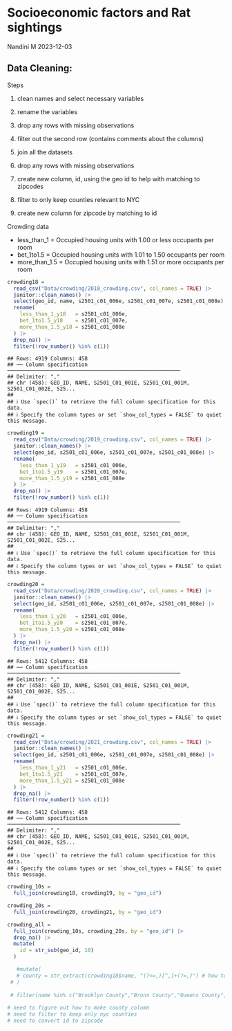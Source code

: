 Socioeconomic factors and Rat sightings
================
Nandini M
2023-12-03

## Data Cleaning:

Steps

1.  clean names and select necessary variables

2.  rename the variables

3.  drop any rows with missing observations

4.  filter out the second row (contains comments about the columns)

5.  join all the datasets

6.  drop any rows with missing observations

7.  create new column, id, using the geo id to help with matching to
    zipcodes

8.  filter to only keep counties relevant to NYC

9.  create new column for zipcode by matching to id

Crowding data

- less_than_1 = Occupied housing units with 1.00 or less occupants per
  room
- bet_1to1.5 = Occupied housing units with 1.01 to 1.50 occupants per
  room
- more_than_1.5 = Occupied housing units with 1.51 or more occupants per
  room

``` r
crowding18 =
  read_csv("Data/crowding/2018_crowding.csv", col_names = TRUE) |> 
  janitor::clean_names() |> 
  select(geo_id, name, s2501_c01_006e, s2501_c01_007e, s2501_c01_008e) |> 
  rename(
    less_than_1_y18   = s2501_c01_006e,
    bet_1to1.5_y18    = s2501_c01_007e,
    more_than_1.5_y18 = s2501_c01_008e
  ) |> 
  drop_na() |> 
  filter(!row_number() %in% c(1)) 
```

    ## Rows: 4919 Columns: 458
    ## ── Column specification ────────────────────────────────────────────────────────
    ## Delimiter: ","
    ## chr (458): GEO_ID, NAME, S2501_C01_001E, S2501_C01_001M, S2501_C01_002E, S25...
    ## 
    ## ℹ Use `spec()` to retrieve the full column specification for this data.
    ## ℹ Specify the column types or set `show_col_types = FALSE` to quiet this message.

``` r
crowding19 =
  read_csv("Data/crowding/2019_crowding.csv", col_names = TRUE) |> 
  janitor::clean_names() |> 
  select(geo_id, s2501_c01_006e, s2501_c01_007e, s2501_c01_008e) |> 
  rename(
    less_than_1_y19   = s2501_c01_006e,
    bet_1to1.5_y19    = s2501_c01_007e,
    more_than_1.5_y19 = s2501_c01_008e
  ) |> 
  drop_na() |> 
  filter(!row_number() %in% c(1)) 
```

    ## Rows: 4919 Columns: 458
    ## ── Column specification ────────────────────────────────────────────────────────
    ## Delimiter: ","
    ## chr (458): GEO_ID, NAME, S2501_C01_001E, S2501_C01_001M, S2501_C01_002E, S25...
    ## 
    ## ℹ Use `spec()` to retrieve the full column specification for this data.
    ## ℹ Specify the column types or set `show_col_types = FALSE` to quiet this message.

``` r
crowding20 =
  read_csv("Data/crowding/2020_crowding.csv", col_names = TRUE) |> 
  janitor::clean_names() |> 
  select(geo_id, s2501_c01_006e, s2501_c01_007e, s2501_c01_008e) |> 
  rename(
    less_than_1_y20   = s2501_c01_006e,
    bet_1to1.5_y20    = s2501_c01_007e,
    more_than_1.5_y20 = s2501_c01_008e
  ) |> 
  drop_na() |> 
  filter(!row_number() %in% c(1)) 
```

    ## Rows: 5412 Columns: 458
    ## ── Column specification ────────────────────────────────────────────────────────
    ## Delimiter: ","
    ## chr (458): GEO_ID, NAME, S2501_C01_001E, S2501_C01_001M, S2501_C01_002E, S25...
    ## 
    ## ℹ Use `spec()` to retrieve the full column specification for this data.
    ## ℹ Specify the column types or set `show_col_types = FALSE` to quiet this message.

``` r
crowding21 =
  read_csv("Data/crowding/2021_crowding.csv", col_names = TRUE) |> 
  janitor::clean_names() |> 
  select(geo_id, s2501_c01_006e, s2501_c01_007e, s2501_c01_008e) |> 
  rename(
    less_than_1_y21   = s2501_c01_006e,
    bet_1to1.5_y21    = s2501_c01_007e,
    more_than_1.5_y21 = s2501_c01_008e
  ) |> 
  drop_na() |> 
  filter(!row_number() %in% c(1)) 
```

    ## Rows: 5412 Columns: 458
    ## ── Column specification ────────────────────────────────────────────────────────
    ## Delimiter: ","
    ## chr (458): GEO_ID, NAME, S2501_C01_001E, S2501_C01_001M, S2501_C01_002E, S25...
    ## 
    ## ℹ Use `spec()` to retrieve the full column specification for this data.
    ## ℹ Specify the column types or set `show_col_types = FALSE` to quiet this message.

``` r
crowding_10s = 
  full_join(crowding18, crowding19, by = "geo_id")

crowding_20s = 
  full_join(crowding20, crowding21, by = "geo_id")

crowding_all =
  full_join(crowding_10s, crowding_20s, by = "geo_id") |> 
  drop_na() |> 
  mutate(
    id = str_sub(geo_id, 10)
  ) 

   #mutate(
   # county = str_extract(crowding18$name, "(?<=,)[^,]+(?=,)") # how to fix this?
 # )
  
 # filter(name %in% c("Brooklyn County","Bronx County","Queens County","Richmond County","New York County"))
  
# need to figure out how to make county column
# need to filter to keep only nyc counties
# need to convert id to zipcode
```
